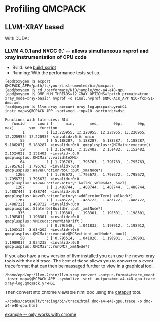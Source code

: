 # Profiling QMCPACK

## LLVM-XRAY based
With CUDA:
### LLVM 4.0.1 and NVCC 9.1 -- allows simultaneous nvprof and xray instrumentation of CPU code
* Build: see [build_script](./build_llvm_nvcc_xray_instrumented.sh)
* Running: With the performance tests set up.
``` shell
[epd@oxygen ]$ export QMCPACK_APP=/path/to/your/instrumented/bin/qmcpack
[epd@oxygen ]$ cd /performace/NiO/sample/dmc-a4-e48-gpu
[epd@oxygen ]$ OMP_NUM_THREADS=12 XRAY_OPTIONS="patch_premain=true xray_mode=xray-basic" nvprof -o simul.nvprof $QMCPACK_APP NiO-fcc-S1-dmc.xml
[epd@oxygen ]$ llvm-xray account xray-log.qmcpack.yrxHG1 -instr_map=$QMCPACK_APP -sort=med -top=10 -sortorder=dsc

Functions with latencies: 514
   funcid      count [      min,       med,       90p,       99p,       max]       sum  function
        1          1 [12.220955, 12.220955, 12.220955, 12.220955, 12.220955] 12.220955  <invalid>:0:0: main
       55          1 [ 5.188287,  5.188287,  5.188287,  5.188287,  5.188287]  5.188287  <invalid>:0:0: qmcplusplus::QMCMain::execute()
       59          1 [ 2.152482,  2.152482,  2.152482,  2.152482,  2.152482]  2.152482  <invalid>:0:0: qmcplusplus::QMCMain::validateXML()
       64          1 [ 1.795763,  1.795763,  1.795763,  1.795763,  1.795763]  1.795763  <invalid>:0:0: qmcplusplus::WaveFunctionPool::put(_xmlNode*)
     1266          1 [ 1.795672,  1.795672,  1.795672,  1.795672,  1.795672]  1.795672  <invalid>:0:0: qmcplusplus::WaveFunctionFactory::build(_xmlNode*, bool)
     1267          1 [ 1.488744,  1.488744,  1.488744,  1.488744,  1.488744]  1.488744  <invalid>:0:0: qmcplusplus::WaveFunctionFactory::addFermionTerm(_xmlNode*)
     1767          1 [ 1.488722,  1.488722,  1.488722,  1.488722,  1.488722]  1.488722  <invalid>:0:0: qmcplusplus::SlaterDetBuilder::put(_xmlNode*)
      335          1 [ 1.198301,  1.198301,  1.198301,  1.198301,  1.198301]  1.198301  <invalid>:0:0: qmcplusplus::VMCcuda::runWithDrift()
       56          3 [ 0.793548,  1.041833,  1.198912,  1.198912,  1.198912]  3.034292  <invalid>:0:0: qmcplusplus::QMCMain::executeQMCSection(_xmlNode*, bool)
       58          3 [ 0.793514,  1.041820,  1.198901,  1.198901,  1.198901]  3.034235  <invalid>:0:0: qmcplusplus::QMCMain::runQMC(_xmlNode*)
```

If you also have a new version of llvm installed you can use the newer xray tools with the old trace. The best of these allows you to convert to a event-trace format that can then be massaged further to view in a graphical tool.

``` shell
/home/epd/opt/llvm-7/bin/llvm-xray convert -output-format=trace_event -instr_map=$QMCPACK_APP -symbolize -sort -output=dmc-a4-e48-gpu.trace xray-log.qmcpack.yrxHG1
```

Then convert into chrome viewable html doc using the [catapult](https://github.com/catapult-project/catapult) tool.

```
~/codes/catapult/tracing/bin/trace2html dmc-a4-e48-gpu.trace -o dmc-a4-e48-gpu.html
```

[example -- only works with chrome](http://cdash-minimal.ornl.gov/profiling/dmc-a4-e48-gpu.html)
